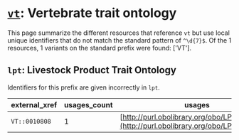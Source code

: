 # [`vt`](https://bioregistry.io/vt): Vertebrate trait ontology

This page summarize the different resources that reference `vt`
but use local unique identifiers that do not match the standard pattern of
`^\d{7}$`. Of the 1 resources,
1 variants on the standard prefix were found: ['VT'].

## `lpt`: Livestock Product Trait Ontology

Identifiers for this prefix are given incorrectly in `lpt`.

| external_xref   |   usages_count | usages                                                                                   |
|-----------------|----------------|------------------------------------------------------------------------------------------|
| `VT::0010808`   |              1 | [http://purl.obolibrary.org/obo/LPT_0000185](http://purl.obolibrary.org/obo/LPT_0000185) |

